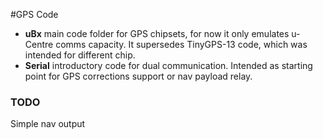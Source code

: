 #GPS Code

 * **uBx** main code folder for GPS chipsets, for now it only emulates u-Centre comms capacity. It supersedes TinyGPS-13 code, which was intended for different chip.
 * **Serial** introductory code for dual communication. Intended as starting point for GPS corrections support or nav payload relay.

### TODO
Simple nav output